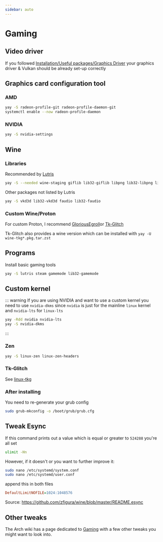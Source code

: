 ```yaml
---
sidebar: auto
---
```


# Gaming

## Video driver
If you followed [Installation/Useful packages/Graphics Driver](../installation/useful-packages.md#graphics-driver)
your graphics driver & Vulkan should be already set-up correctly

## Graphics card configuration tool

### AMD
```bash
yay -S radeon-profile-git radeon-profile-daemon-git
systemctl enable --now radeon-profile-daemon
```
### NVIDIA
```bash
yay -S nvidia-settings
```

## Wine

### Libraries
Recommended by [Lutris](https://github.com/lutris/docs/blob/master/WineDependencies.md#archantergosmanjaroother-arch-derivatives)
```bash
yay -S --needed wine-staging giflib lib32-giflib libpng lib32-libpng libldap lib32-libldap gnutls lib32-gnutls mpg123 lib32-mpg123 openal lib32-openal v4l-utils lib32-v4l-utils libpulse lib32-libpulse libgpg-error lib32-libgpg-error alsa-plugins lib32-alsa-plugins alsa-lib lib32-alsa-lib libjpeg-turbo lib32-libjpeg-turbo sqlite lib32-sqlite libxcomposite lib32-libxcomposite libxinerama lib32-libgcrypt libgcrypt lib32-libxinerama ncurses lib32-ncurses opencl-icd-loader lib32-opencl-icd-loader libxslt lib32-libxslt libva lib32-libva gtk3 lib32-gtk3 gst-plugins-base-libs lib32-gst-plugins-base-libs
```

Other packages not listed by Lutris
```bash
yay -S vkd3d lib32-vkd3d faudio lib32-faudio
```

### Custom Wine/Proton

For custom Proton, I recommend [GloriousEgroll](https://github.com/GloriousEggroll/proton-ge-custom/releases)or [Tk-Glitch](https://github.com/Frogging-Family/wine-tkg-git/releases)

Tk-Glitch also provides a wine version which can be installed with `yay -U wine-tkg*.pkg.tar.zst`

## Programs
Install basic gaming tools
```bash
yay -S lutris steam gamemode lib32-gamemode
```

## Custom kernel

::: warning
If you are using NVIDIA and want to use a custom kernel you need to use `nvidia-dkms` since `nvidia` is just for the mainline `linux` kernel and `nvidia-lts` for `linux-lts`
```bash
yay -Rdd nvidia nvidia-lts
yay -S nvidia-dkms
```
:::

### Zen
```bash
yay -S linux-zen linux-zen-headers
```
### Tk-Glitch
See [linux-tkg](https://github.com/Frogging-Family/linux-tkg)

### After installing
You need to re-generate your grub config
```bash
sudo grub-mkconfig -o /boot/grub/grub.cfg
```

## Tweak Esync

If this command prints out a value which is equal or greater to `524288` you're all set
```bash
ulimit -Hn
```

However, if it doesn't or you want to further improve it:
```bash
sudo nano /etc/systemd/system.conf
sudo nano /etc/systemd/user.conf
```
append this in both files
```ini
DefaultLimitNOFILE=1024:1048576
```

Source: <https://github.com/zfigura/wine/blob/master/README.esync>

## Other tweaks
The Arch wiki has a page dedicated to [Gaming](https://wiki.archlinux.org/index.php/gaming) with a few other tweaks you might want to look into.